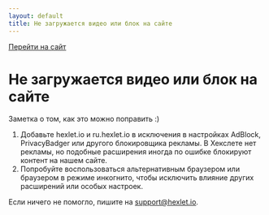 ```yaml
---
layout: default
title: Не загружается видео или блок на сайте
---
```


[Перейти на сайт](https://ru.hexlet.io)

# Не загружается видео или блок на сайте

Заметка о том, как это можно поправить :)

1. Добавьте hexlet.io и ru.hexlet.io в исключения в настройках AdBlock, PrivacyBadger или другого блокировщика рекламы. В Хекслете нет рекламы, но подобные расширения иногда по ошибке блокируют контент на нашем сайте.
2. Попробуйте воспользоваться альтернативным браузером или браузером в режиме инкогнито, чтобы исключить влияние других расширений или особых настроек.

Если ничего не помогло, пишите на support@hexlet.io.

